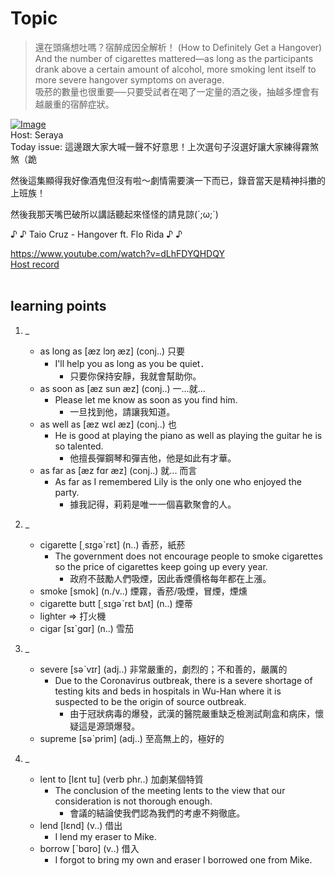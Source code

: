 # Topic

> 還在頭痛想吐嗎？宿醉成因全解析！ (How to Definitely Get a Hangover) <br>
> And the number of cigarettes mattered—as long as the participants drank above a certain amount of alcohol, more smoking lent itself to more severe hangover symptoms on average. <br>
> 吸菸的數量也很重要──只要受試者在喝了一定量的酒之後，抽越多煙會有越嚴重的宿醉症狀。 <br>

[![Image](https://cdn.voicetube.com/assets/thumbnails/GFeie_OHvH8.jpg)](https://www.youtube.com/embed/GFeie_OHvH8?rel=0&showinfo=0&cc_load_policy=0&controls=1&autoplay=1&iv_load_policy=3&playsinline=1&wmode=transparent&start=181&end=191&enablejsapi=1&origin=https://tw.voicetube.com&widgetid=1)<br>
Host: Seraya
<br>Today issue: 這邊跟大家大喊一聲不好意思！上次選句子沒選好讓大家練得霧煞煞（跪

然後這集顯得我好像酒鬼但沒有啦～劇情需要演一下而已，錄音當天是精神抖擻的上班族！

然後我那天嘴巴破所以講話聽起來怪怪的請見諒(´;ω;`)

♪ ♪ Taio Cruz - Hangover ft. Flo Rida ♪ ♪

https://www.youtube.com/watch?v=dLhFDYQHDQY
<br>
[Host record](https://cdn.voicetube.com/tmp/everyday_records/seraya.chen/4072.mp3)
<br><br>
## learning points
1. _
	* as long as  [æz lɔŋ æz] (conj..) 只要
        - I'll help you as long as you be quiet．
            + 只要你保持安靜，我就會幫助你。
	* as soon as [æz sun æz] (conj..) 一…就…
        - Please let me know as soon as you find him.
            + 一旦找到他，請讓我知道。
	* as well as [æz wɛl æz] (conj..) 也
        - He is good at playing the piano as well as playing the guitar he is so talented.
            + 他擅長彈鋼琴和彈吉他，他是如此有才華。
	* as far as [æz fɑr æz] (conj..) 就... 而言
        - As far as I remembered Lily is the only one who enjoyed the party.
            + 據我記得，莉莉是唯一一個喜歡聚會的人。

2. _
	* cigarette [͵sɪgəˋrɛt] (n..) 香菸，紙菸
        - The government does not encourage people to smoke cigarettes so the price of cigarettes keep going up every year.
            + 政府不鼓勵人們吸煙，因此香煙價格每年都在上漲。
	* smoke [smok] (n./v..) 煙霧，香菸/吸煙，冒煙，煙燻
	* cigarette butt [͵sɪgəˋrɛt bʌt] (n..) 煙蒂
    * lighter => 打火機
	* cigar [sɪˋgɑr] (n..) 雪茄

3. _
	* severe [səˋvɪr] (adj..) 非常嚴重的，劇烈的；不和善的，嚴厲的
        - Due to the Coronavirus outbreak, there is a severe shortage of testing kits and beds in hospitals in Wu-Han where it is suspected to be the origin of source outbreak.
            + 由于冠狀病毒的爆發，武漢的醫院嚴重缺乏檢測試劑盒和病床，懷疑這是源頭爆發。
	* supreme [səˋprim] (adj..) 至高無上的，極好的

4. _
	* lent to [lɛnt tu] (verb phr..) 加劇某個特質
        - The conclusion of the meeting lents to the view that our consideration is not thorough enough.
            + 會議的結論使我們認為我們的考慮不夠徹底。
	* lend   [lɛnd] (v..) 借出
        - I lend my eraser to Mike.
	* borrow [ˋbɑro] (v..) 借入
        - I forgot to bring my own and eraser I borrowed one from Mike.
